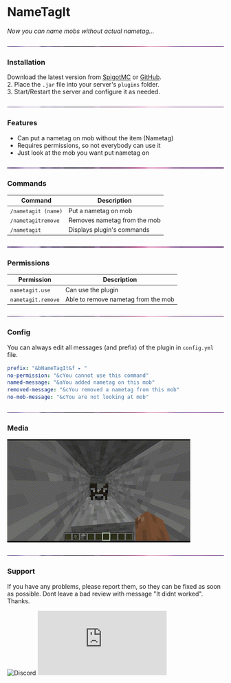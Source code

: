 # NameTagIt     
*Now you can name mobs without actual nametag...*  

![](https://github.com/wejkey/SoneMC/raw/main/images/images2/separator.png)

### Installation

Download the latest version from [SpigotMC](https://www.spigotmc.org/resources/nametagit.122724/) or [GitHub](https://github.com/wejkey/NameTagIt/releases/tag/1.1).  
2. Place the `.jar` file into your server's `plugins` folder.  
3. Start/Restart the server and configure it as needed.  

![](https://github.com/wejkey/SoneMC/raw/main/images/images2/separator.png)


### Features

- Can put a nametag on mob without the item (Nametag)
- Requires permissions, so not everybody can use it
- Just look at the mob you want put nametag on


![](https://github.com/wejkey/SoneMC/raw/main/images/images2/separator.png)

### Commands

| Command | Description |
|---------|------------|
| `/nametagit (name)` | Put a nametag on mob |
| `/nametagitremove` | Removes nametag from the mob |
| `/nametagit` | Displays plugin's commands |

![](https://github.com/wejkey/SoneMC/raw/main/images/images2/separator.png)


### Permissions

| Permission | Description |
|------------|-------------|
| `nametagit.use` | Can use the plugin |
| `nametagit.remove` | Able to remove nametag from the mob |

![](https://github.com/wejkey/SoneMC/raw/main/images/images2/separator.png)


### Config

You can always edit all messages (and prefix) of the plugin in `config.yml` file.

```yaml
prefix: "&bNameTagIt&f ▸ "
no-permission: "&cYou cannot use this command"
named-message: "&aYou added nametag on this mob"
removed-message: "&cYou removed a nametag from this mob"
no-mob-message: "&cYou are not looking at mob"
```

![](https://github.com/wejkey/SoneMC/raw/main/images/images2/separator.png)

### Media

![NametagIt GIF](https://github.com/wejkey/SoneMC/raw/main/images/gifs/nametagit.gif)

![](https://github.com/wejkey/SoneMC/raw/main/images/images2/separator.png)


### Support

If you have any problems, please report them, so they can be fixed as soon as possible. Dont leave a bad review with message "It didnt worked". Thanks.

![Discord](https://img.shields.io/discord/1340050728764575815?style=for-the-badge)
![GitHub Download](https://img.shields.io/github/downloads/wejkey/NameTagIt/1.1/NameTagIt_1.1.jar)




